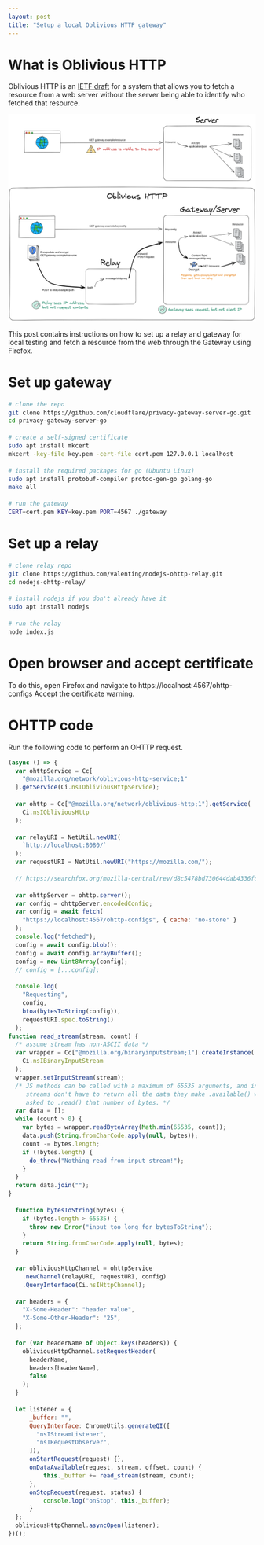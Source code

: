 ```yaml
---
layout: post
title: "Setup a local Oblivious HTTP gateway"
---
```


# What is Oblivious HTTP

Oblivious HTTP is an [IETF draft](https://datatracker.ietf.org/doc/draft-ietf-ohai-ohttp/) for a system that allows you to fetch a resource from a web server without the server being able to identify who fetched that resource.

![Image](/OHTTP_diagram.png)

This post contains instructions on how to set up a relay and gateway for local testing and fetch a resource from the web through the Gateway using Firefox.

# Set up gateway

```bash
# clone the repo
git clone https://github.com/cloudflare/privacy-gateway-server-go.git
cd privacy-gateway-server-go

# create a self-signed certificate
sudo apt install mkcert
mkcert -key-file key.pem -cert-file cert.pem 127.0.0.1 localhost

# install the required packages for go (Ubuntu Linux)
sudo apt install protobuf-compiler protoc-gen-go golang-go
make all

# run the gateway
CERT=cert.pem KEY=key.pem PORT=4567 ./gateway
```

# Set up a relay

```bash
# clone relay repo
git clone https://github.com/valenting/nodejs-ohttp-relay.git
cd nodejs-ohttp-relay/

# install nodejs if you don't already have it
sudo apt install nodejs

# run the relay
node index.js
```

# Open browser and accept certificate

To do this, open Firefox and navigate to https://localhost:4567/ohttp-configs
Accept the certificate warning.

# OHTTP code

Run the following code to perform an OHTTP request.

```js
(async () => {
  var ohttpService = Cc[
    "@mozilla.org/network/oblivious-http-service;1"
  ].getService(Ci.nsIObliviousHttpService);

  var ohttp = Cc["@mozilla.org/network/oblivious-http;1"].getService(
    Ci.nsIObliviousHttp
  );

  var relayURI = NetUtil.newURI(
    `http://localhost:8080/`
  );
  var requestURI = NetUtil.newURI("https://mozilla.com/");

  // https://searchfox.org/mozilla-central/rev/d8c5478bd730644dab4336fdb83271ac1ca1d6b5/netwerk/protocol/http/ObliviousHttpService.cpp#49

  var ohttpServer = ohttp.server();
  var config = ohttpServer.encodedConfig;
  var config = await fetch(
    "https://localhost:4567/ohttp-configs", { cache: "no-store" }
  );
  console.log("fetched");
  config = await config.blob();
  config = await config.arrayBuffer();
  config = new Uint8Array(config);
  // config = [...config];

  console.log(
    "Requesting",
    config,
    btoa(bytesToString(config)),
    requestURI.spec.toString()
  );
function read_stream(stream, count) {
  /* assume stream has non-ASCII data */
  var wrapper = Cc["@mozilla.org/binaryinputstream;1"].createInstance(
    Ci.nsIBinaryInputStream
  );
  wrapper.setInputStream(stream);
  /* JS methods can be called with a maximum of 65535 arguments, and input
     streams don't have to return all the data they make .available() when
     asked to .read() that number of bytes. */
  var data = [];
  while (count > 0) {
    var bytes = wrapper.readByteArray(Math.min(65535, count));
    data.push(String.fromCharCode.apply(null, bytes));
    count -= bytes.length;
    if (!bytes.length) {
      do_throw("Nothing read from input stream!");
    }
  }
  return data.join("");
}

  function bytesToString(bytes) {
    if (bytes.length > 65535) {
      throw new Error("input too long for bytesToString");
    }
    return String.fromCharCode.apply(null, bytes);
  }

  var obliviousHttpChannel = ohttpService
    .newChannel(relayURI, requestURI, config)
    .QueryInterface(Ci.nsIHttpChannel);

  var headers = {
    "X-Some-Header": "header value",
    "X-Some-Other-Header": "25",
  };

  for (var headerName of Object.keys(headers)) {
    obliviousHttpChannel.setRequestHeader(
      headerName,
      headers[headerName],
      false
    );
  }

  let listener = {
      _buffer: "",
      QueryInterface: ChromeUtils.generateQI([
        "nsIStreamListener",
        "nsIRequestObserver",
      ]),
      onStartRequest(request) {},
      onDataAvailable(request, stream, offset, count) {
          this._buffer += read_stream(stream, count);
      },
      onStopRequest(request, status) {
          console.log("onStop", this._buffer);
      }
  };
  obliviousHttpChannel.asyncOpen(listener);
})();
```